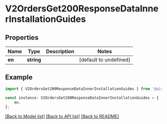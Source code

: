 # V2OrdersGet200ResponseDataInnerInstallationGuides


## Properties

Name | Type | Description | Notes
------------ | ------------- | ------------- | -------------
**en** | **string** |  | [default to undefined]

## Example

```typescript
import { V2OrdersGet200ResponseDataInnerInstallationGuides } from '@airhalo/client';

const instance: V2OrdersGet200ResponseDataInnerInstallationGuides = {
    en,
};
```

[[Back to Model list]](../README.md#documentation-for-models) [[Back to API list]](../README.md#documentation-for-api-endpoints) [[Back to README]](../README.md)
